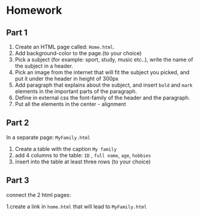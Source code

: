 # Homework

## Part 1
1. Create an HTML page called: `Home.html`. 
2. Add background-color to the page.(to your choice)
3. Pick a subject (for example: sport, study, music etc..), write the name of the subject in a header. 
4. Pick an image from the internet that will fit the subject you picked, and put it under the header in height of 300px
5. Add paragraph that explains about the subject, and insert `bold` and `mark` elements in the important parts of the paragraph. 
6. Define in external css the font-family of the header and the paragraph. 
7. Put all the elements in the center - alignment

## Part 2
In a separate page: `MyFamily.html`
1. Create a table with the caption `My family`
2. add 4 columns to the table: `ID` , `full name`, `age`, `hobbies`
3. insert into the table at least three rows (to your choice)

## Part 3

connect the 2 html pages:

1.create a link in `home.html` that will lead to `MyFamily.html`
